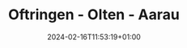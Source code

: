---
slug: "oftringen_olten_aarau"
title: "Oftringen - Olten - Aarau"
draft: false
type: activities
date: "2024-02-16T11:53:19+01:00"
country: "Schweiz"
country_code: "ch"
state: "Aargau"
village: "Muhen"
endcountry: "Schweiz"
endcountry_code: "ch"
endstate: "Aargau"
endvillage: "Muhen"
activity_type: "cycling"
length_km: 45.87
duration: "2h 28min"
moving_time: "2h 13min"
total_ascent: 263
total_descent: 258
start_time: "2024-02-16T11:53:19+01:00"
end_time: "2024-02-16T14:21:38+01:00"
start_point_lat: 47.33884
start_point_lon: 8.05057
end_point_lat: 47.33880
end_point_lon: 8.05062
elevation_start: 0.00
elevation_end: 0.00
difficulty: "Bewertung: mittel."
description: "Erkunden Sie die atemberaubende Fahrradstrecke 'Oftringen - Olten - Aarau' von Muhen aus. Die 45,87 km lange Route führt durch malerische Landschaften mit insgesamt 263 m Auf- und 258 m Abstieg. Genießen Sie die Fahrt in 2h 28min, einschließlich Pausen"
coat_of_arms_url: "http://commons.wikimedia.org/wiki/Special:FilePath/Wappen%20Muhen%20AG.svg"
endcoat_of_arms_url: "http://commons.wikimedia.org/wiki/Special:FilePath/Wappen%20Muhen%20AG.svg"
teaser_image: /images/teaser/oftringen_olten_aarau.png
gpx_download: /gpx/oftringen_olten_aarau.gpx
---